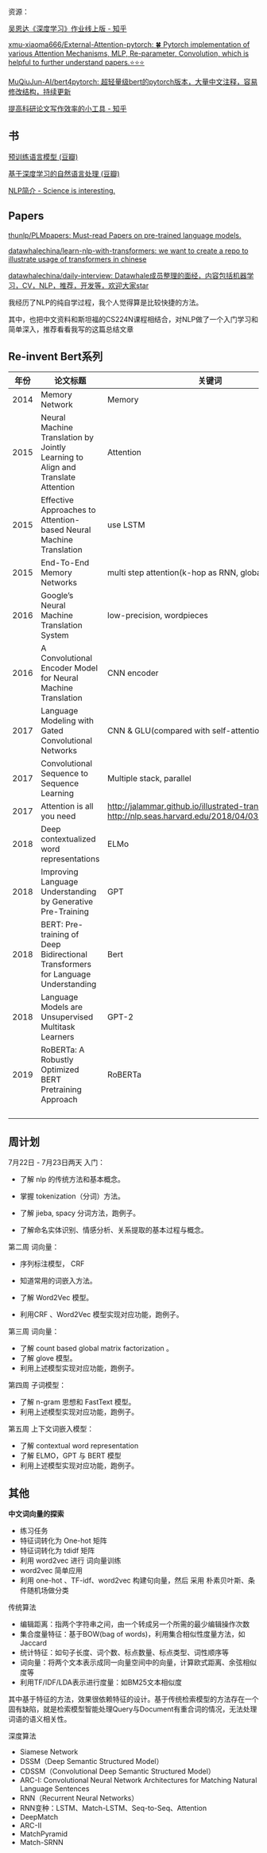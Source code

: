 资源：

[吴恩达《深度学习》作业线上版 - 知乎](https://zhuanlan.zhihu.com/p/95510114)



[xmu-xiaoma666/External-Attention-pytorch: 🍀 Pytorch implementation of various Attention Mechanisms, MLP, Re-parameter, Convolution, which is helpful to further understand papers.⭐⭐⭐](https://github.com/xmu-xiaoma666/External-Attention-pytorch)

[MuQiuJun-AI/bert4pytorch: 超轻量级bert的pytorch版本，大量中文注释，容易修改结构，持续更新](https://github.com/MuQiuJun-AI/bert4pytorch?continueFlag=e9813f68c7afd52a2d0bc48ec4ad1ab1)

[提高科研论文写作效率的小工具 - 知乎](https://zhuanlan.zhihu.com/p/34838403)



## 书

[预训练语言模型 (豆瓣)](https://book.douban.com/subject/35458428/)

[基于深度学习的自然语言处理 (豆瓣)](https://book.douban.com/subject/30236842/)

[NLP简介 - Science is interesting.](https://looperxx.github.io/NLP%E7%9A%84%E5%B7%A8%E4%BA%BA%E8%82%A9%E8%86%80/#46-bert)



## Papers

[thunlp/PLMpapers: Must-read Papers on pre-trained language models.](https://github.com/thunlp/PLMpapers)

[datawhalechina/learn-nlp-with-transformers: we want to create a repo to illustrate usage of transformers in chinese](https://github.com/datawhalechina/learn-nlp-with-transformers)

[datawhalechina/daily-interview: Datawhale成员整理的面经，内容包括机器学习，CV，NLP，推荐，开发等，欢迎大家star](https://github.com/datawhalechina/daily-interview)






我经历了NLP的纯自学过程，我个人觉得算是比较快捷的方法。

其中，也把中文资料和斯坦福的CS224N课程相结合，对NLP做了一个入门学习和简单深入，推荐看看我写的这篇总结文章



## Re-invent Bert系列

| 年份 | 论文标题                                                     | 关键词                                                       |
| ---- | ------------------------------------------------------------ | ------------------------------------------------------------ |
| 2014 | Memory Network                                               | Memory                                                       |
| 2015 | Neural Machine Translation by Jointly Learning to Align and  Translate Attention | Attention                                                    |
| 2015 | Effective Approaches to Attention-based Neural Machine  Translation | use LSTM                                                     |
| 2015 | End-To-End     Memory Networks                               | multi step attention(k-hop as RNN, global memory)            |
| 2016 | Google’s     Neural Machine Translation System               | low-precision, wordpieces                                    |
| 2016 | A Convolutional Encoder Model for Neural     Machine Translation | CNN encoder                                                  |
| 2017 | Language Modeling with Gated Convolutional Networks          | CNN & GLU(compared with self-attention)                      |
| 2017 | Convolutional     Sequence to Sequence Learning              | Multiple stack, parallel                                     |
| 2017 | Attention is all you need                                    | http://jalammar.github.io/illustrated-transformer/     http://nlp.seas.harvard.edu/2018/04/03/attention.html |
| 2018 | Deep contextualized word representations                     | ELMo                                                         |
| 2018 | Improving Language Understanding     by Generative Pre-Training | GPT                                                          |
| 2018 | BERT: Pre-training of Deep Bidirectional Transformers for Language  Understanding | Bert                                                         |
| 2018 | Language Models are Unsupervised Multitask Learners          | GPT-2                                                        |
| 2019 | RoBERTa: A Robustly Optimized BERT Pretraining Approach      | RoBERTa                                                      |
|      |                                                              |                                                              |
|      |                                                              |                                                              |
|      |                                                              |                                                              |
|      |                                                              |                                                              |







## 周计划

7月22日 - 7月23日两天 入门：

- 了解 nlp 的传统方法和基本概念。

- 掌握 tokenization（分词）方法。
- 了解 jieba, spacy 分词方法，跑例子。
- 了解命名实体识别、情感分析、关系提取的基本过程与概念。

第二周 词向量：

- 序列标注模型， CRF
- 知道常用的词嵌入方法。

- 了解 Word2Vec 模型。
- 利用CRF 、Word2Vec  模型实现对应功能，跑例子。

第三周 词向量：

- 了解 count based global matrix factorization 。
- 了解 glove 模型。
- 利用上述模型实现对应功能，跑例子。

第四周 子词模型：

- 了解 n-gram 思想和 FastText 模型。
- 利用上述模型实现对应功能，跑例子。

第五周 上下文词嵌入模型：

- 了解 contextual word representation
- 了解 ELMO，GPT 与 BERT 模型
- 利用上述模型实现对应功能，跑例子。





## 其他

**中文词向量的探索**

- 练习任务
- 特征词转化为 One-hot 矩阵
- 特征词转化为 tdidf 矩阵
- 利用 word2vec 进行 词向量训练
- word2vec 简单应用
- 利用 one-hot 、TF-idf、word2vec 构建句向量，然后 采用 朴素贝叶斯、条件随机场做分类



传统算法

- 编辑距离：指两个字符串之间，由一个转成另一个所需的最少编辑操作次数
- 集合度量特征：基于BOW(bag of words)，利用集合相似性度量方法，如Jaccard
- 统计特征：如句子长度、词个数、标点数量、标点类型、词性顺序等
- 词向量：将两个文本表示成同一向量空间中的向量，计算欧式距离、余弦相似度等
- 利用TF/IDF/LDA表示进行度量：如BM25文本相似度

其中基于特征的方法，效果很依赖特征的设计。基于传统检索模型的方法存在一个固有缺陷，就是检索模型智能处理Query与Document有重合词的情况，无法处理词语的语义相关性。



深度算法

- Siamese Network
- DSSM（Deep Semantic Structured Model）
- CDSSM（Convolutional Deep Semantic Structured Model）
- ARC-I: Convolutional Neural Network Architectures for Matching Natural Language Sentences
- RNN（Recurrent Neural Networks）
- RNN变种：LSTM、Match-LSTM、Seq-to-Seq、Attention
- DeepMatch
- ARC-II
- MatchPyramid
- Match-SRNN